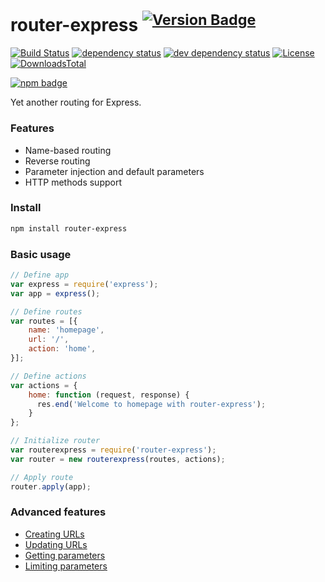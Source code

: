 # router-express <sup>[![Version Badge][npm-version-svg]][npm-url]</sup>

[![Build Status][travis-image]][travis-url] 
[![dependency status][deps-svg]][deps-url]
[![dev dependency status][dev-deps-svg]][dev-deps-url]
[![License][license-image]][license-url]
[![DownloadsTotal][downloads-total-image]][downloads-url]

[![npm badge][npm-badge-png]][npm-url]

Yet another routing for Express.

### Features

* Name-based routing
* Reverse routing
* Parameter injection and default parameters
* HTTP methods support

### Install

```sh
npm install router-express
```

### Basic usage

```js
// Define app
var express = require('express');
var app = express();

// Define routes
var routes = [{
    name: 'homepage',
    url: '/',
    action: 'home',
}];

// Define actions
var actions = {
    home: function (request, response) {
      res.end('Welcome to homepage with router-express');
    }
};

// Initialize router
var routerexpress = require('router-express');
var router = new routerexpress(routes, actions);

// Apply route
router.apply(app);
```

### Advanced features

* [Creating URLs](https://github.com/yasinaydin/router-express/wiki/createurl)
* [Updating URLs](https://github.com/yasinaydin/router-express/wiki/updateurl)
* [Getting parameters](https://github.com/yasinaydin/router-express/wiki/getparams)
* [Limiting parameters](https://github.com/yasinaydin/router-express/wiki/limitparams)


[deps-svg]: http://david-dm.org/yasinaydin/router-express/status.svg
[deps-url]: http://david-dm.org/yasinaydin/router-express
[dev-deps-svg]: https://david-dm.org/yasinaydin/router-express/dev-status.svg
[dev-deps-url]: https://david-dm.org/yasinaydin/router-express#info=devDependencies
[downloads-image]: http://img.shields.io/npm/dm/router-express.svg
[downloads-url]: http://npm-stat.com/charts.html?package=router-express
[downloads-total-image]: https://img.shields.io/npm/dt/router-express.svg?maxAge=2592000
[license-image]: http://img.shields.io/npm/l/router-express.svg
[license-url]: LICENSE
[npm-badge-png]: https://nodei.co/npm/router-express.png?downloads=true&stars=true&downloadRank=true
[npm-version-svg]: https://img.shields.io/npm/v/router-express.svg
[npm-url]: https://npmjs.org/package/router-express
[travis-image]: https://img.shields.io/travis/yasinaydin/router-express/master.svg
[travis-url]: https://travis-ci.org/yasinaydin/router-express

